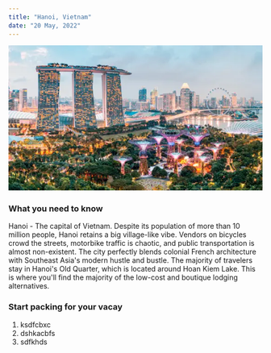 ```yaml
---
title: "Hanoi, Vietnam"
date: "20 May, 2022"
---
```

![Singapore](../images/singaporemarina.webp)

### What you need to know

Hanoi - The capital of Vietnam. Despite its population of more than 10 million people, Hanoi retains a big village-like vibe. Vendors on bicycles crowd the streets, motorbike traffic is chaotic, and public transportation is almost non-existent. The city perfectly blends colonial French architecture with Southeast Asia's modern hustle and bustle. The majority of travelers stay in Hanoi's Old Quarter, which is located around Hoan Kiem Lake. This is where you'll find the majority of the low-cost and boutique lodging alternatives.

### Start packing for your vacay
1. ksdfcbxc
2. dshkacbfs
3. sdfkhds